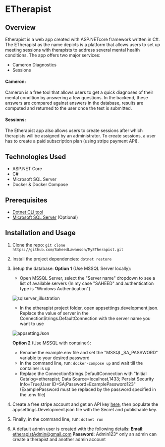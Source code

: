 # ETherapist
## Overview
Etherapist is a web app created with ASP.NETcore framework written in C#.
The ETherapist as the name depicts is a platform that allows users to set up meeting sessions with therapists to address several mental health conditions. The app offers two major services:
- Cameron Diagnostics
- Sessions

#### Cameron:
Cameron is a free tool that allows users to get a quick diagnoses of their mental condition by answering a few questions. In the backend, these answers are compared against answers in the database, results are computed and returned to the user once the test is submitted.

#### Sessions:
The Etherapist app also allows users to create sessions after which therapists will be assigned by an administrator. To create sessions, a user has to create a paid subscription plan (using stripe payment API).

## Technologies Used
- ASP.NET Core
- C#
- Microsoft SQL Server
- Docker & Docker Compose

## Prerequisites
- [Dotnet CLI tool](https://docs.microsoft.com/en-us/dotnet/core/install/windows?tabs=net60)
- [Microsoft SQL Server](https://docs.microsoft.com/en-us/sql/ssms/download-sql-server-management-studio-ssms?view=sql-server-ver16) (Optional)

## Installation and Usage
1.  Clone the repo: ```git clone  https://github.com/SaheedLawanson/MyETherapist.git```
2.  Install the project dependencies: ```dotnet restore```
3.  Setup the database:
    **Option 1** (Use MSSQL Server locally):
    -  Open MSSQL Server, select the "Server name" dropdown to see a list of available servers (In my case "SAHEED" and authentication type is "Windows Authentication")
    
    ![sqlserver_illustration](https://user-images.githubusercontent.com/92232710/186526667-3dc0b8ef-5df9-4870-9579-f92fd2d3c670.png)
    -  In the etherapist project folder, open appsettings.development.json. Replace the value of server in the ConnectionStrings.DefaultConnection with the server name you want to use 
    
    ![appsettingJson](https://user-images.githubusercontent.com/92232710/186527271-c2fa5bf9-70eb-4c1b-a949-92a138fd6a21.png)

    **Option 2** (Use MSSQL with container):
    - Rename the example.env file and set the "MSSQL_SA_PASSWORD" variable to your desired password
    - In the command line, run: ```docker-compose up``` and wait till the container is up
    - Replace the ConnectionStrings.DefaultConnection with "Initial Catalog=etherapist; Data Source=localhost,1433; Persist Security Info=True;User ID=SA;Password=ExamplePassword123" (ExamplePassword must be replaced by the password specified in the .env file)
4.  Create a free stripe account and get an API key [here](https://paymentsplugin.com/blog/stripe-api-keys), then populate the appsettings.Development.json file with the Secret and publishable key.
5.  Finally, in the command line, run: ```dotnet run ```
6.  A default admin user is created with the following details:
    **Email**: etherapistAdmin@gmail.com
    **Password**: Admin123*
    only an admin can create a therapist and another admin account
